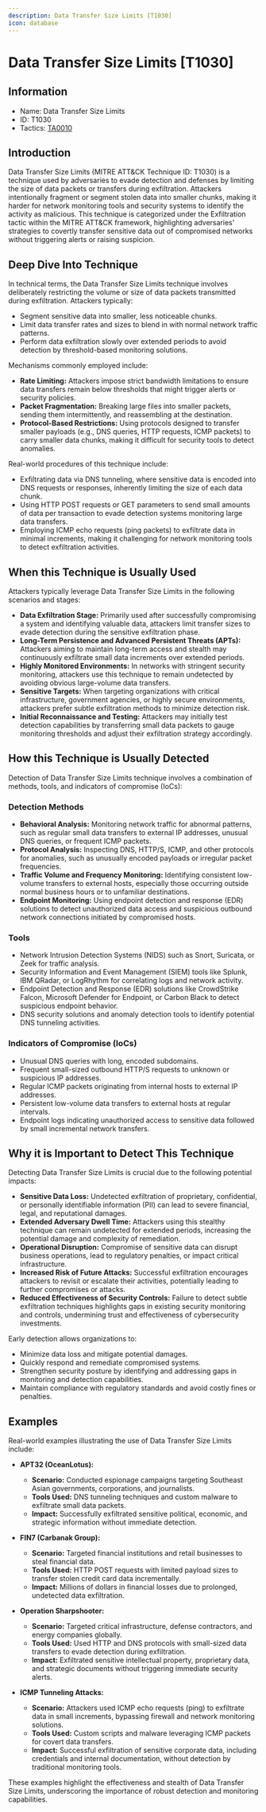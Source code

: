 ```yaml
---
description: Data Transfer Size Limits [T1030]
icon: database
---
```


# Data Transfer Size Limits [T1030]

## Information

- Name: Data Transfer Size Limits
- ID: T1030
- Tactics: [TA0010](../TA0010/TA0010.md)

## Introduction

Data Transfer Size Limits (MITRE ATT&CK Technique ID: T1030) is a technique used by adversaries to evade detection and defenses by limiting the size of data packets or transfers during exfiltration. Attackers intentionally fragment or segment stolen data into smaller chunks, making it harder for network monitoring tools and security systems to identify the activity as malicious. This technique is categorized under the Exfiltration tactic within the MITRE ATT&CK framework, highlighting adversaries' strategies to covertly transfer sensitive data out of compromised networks without triggering alerts or raising suspicion.

## Deep Dive Into Technique

In technical terms, the Data Transfer Size Limits technique involves deliberately restricting the volume or size of data packets transmitted during exfiltration. Attackers typically:

- Segment sensitive data into smaller, less noticeable chunks.
- Limit data transfer rates and sizes to blend in with normal network traffic patterns.
- Perform data exfiltration slowly over extended periods to avoid detection by threshold-based monitoring solutions.

Mechanisms commonly employed include:

- **Rate Limiting:** Attackers impose strict bandwidth limitations to ensure data transfers remain below thresholds that might trigger alerts or security policies.
- **Packet Fragmentation:** Breaking large files into smaller packets, sending them intermittently, and reassembling at the destination.
- **Protocol-Based Restrictions:** Using protocols designed to transfer smaller payloads (e.g., DNS queries, HTTP requests, ICMP packets) to carry smaller data chunks, making it difficult for security tools to detect anomalies.

Real-world procedures of this technique include:

- Exfiltrating data via DNS tunneling, where sensitive data is encoded into DNS requests or responses, inherently limiting the size of each data chunk.
- Using HTTP POST requests or GET parameters to send small amounts of data per transaction to evade detection systems monitoring large data transfers.
- Employing ICMP echo requests (ping packets) to exfiltrate data in minimal increments, making it challenging for network monitoring tools to detect exfiltration activities.

## When this Technique is Usually Used

Attackers typically leverage Data Transfer Size Limits in the following scenarios and stages:

- **Data Exfiltration Stage:** Primarily used after successfully compromising a system and identifying valuable data, attackers limit transfer sizes to evade detection during the sensitive exfiltration phase.
- **Long-Term Persistence and Advanced Persistent Threats (APTs):** Attackers aiming to maintain long-term access and stealth may continuously exfiltrate small data increments over extended periods.
- **Highly Monitored Environments:** In networks with stringent security monitoring, attackers use this technique to remain undetected by avoiding obvious large-volume data transfers.
- **Sensitive Targets:** When targeting organizations with critical infrastructure, government agencies, or highly secure environments, attackers prefer subtle exfiltration methods to minimize detection risk.
- **Initial Reconnaissance and Testing:** Attackers may initially test detection capabilities by transferring small data packets to gauge monitoring thresholds and adjust their exfiltration strategy accordingly.

## How this Technique is Usually Detected

Detection of Data Transfer Size Limits technique involves a combination of methods, tools, and indicators of compromise (IoCs):

### Detection Methods

- **Behavioral Analysis:** Monitoring network traffic for abnormal patterns, such as regular small data transfers to external IP addresses, unusual DNS queries, or frequent ICMP packets.
- **Protocol Analysis:** Inspecting DNS, HTTP/S, ICMP, and other protocols for anomalies, such as unusually encoded payloads or irregular packet frequencies.
- **Traffic Volume and Frequency Monitoring:** Identifying consistent low-volume transfers to external hosts, especially those occurring outside normal business hours or to unfamiliar destinations.
- **Endpoint Monitoring:** Using endpoint detection and response (EDR) solutions to detect unauthorized data access and suspicious outbound network connections initiated by compromised hosts.

### Tools

- Network Intrusion Detection Systems (NIDS) such as Snort, Suricata, or Zeek for traffic analysis.
- Security Information and Event Management (SIEM) tools like Splunk, IBM QRadar, or LogRhythm for correlating logs and network activity.
- Endpoint Detection and Response (EDR) solutions like CrowdStrike Falcon, Microsoft Defender for Endpoint, or Carbon Black to detect suspicious endpoint behavior.
- DNS security solutions and anomaly detection tools to identify potential DNS tunneling activities.

### Indicators of Compromise (IoCs)

- Unusual DNS queries with long, encoded subdomains.
- Frequent small-sized outbound HTTP/S requests to unknown or suspicious IP addresses.
- Regular ICMP packets originating from internal hosts to external IP addresses.
- Persistent low-volume data transfers to external hosts at regular intervals.
- Endpoint logs indicating unauthorized access to sensitive data followed by small incremental network transfers.

## Why it is Important to Detect This Technique

Detecting Data Transfer Size Limits is crucial due to the following potential impacts:

- **Sensitive Data Loss:** Undetected exfiltration of proprietary, confidential, or personally identifiable information (PII) can lead to severe financial, legal, and reputational damages.
- **Extended Adversary Dwell Time:** Attackers using this stealthy technique can remain undetected for extended periods, increasing the potential damage and complexity of remediation.
- **Operational Disruption:** Compromise of sensitive data can disrupt business operations, lead to regulatory penalties, or impact critical infrastructure.
- **Increased Risk of Future Attacks:** Successful exfiltration encourages attackers to revisit or escalate their activities, potentially leading to further compromises or attacks.
- **Reduced Effectiveness of Security Controls:** Failure to detect subtle exfiltration techniques highlights gaps in existing security monitoring and controls, undermining trust and effectiveness of cybersecurity investments.

Early detection allows organizations to:

- Minimize data loss and mitigate potential damages.
- Quickly respond and remediate compromised systems.
- Strengthen security posture by identifying and addressing gaps in monitoring and detection capabilities.
- Maintain compliance with regulatory standards and avoid costly fines or penalties.

## Examples

Real-world examples illustrating the use of Data Transfer Size Limits include:

- **APT32 (OceanLotus):**

  - **Scenario:** Conducted espionage campaigns targeting Southeast Asian governments, corporations, and journalists.
  - **Tools Used:** DNS tunneling techniques and custom malware to exfiltrate small data packets.
  - **Impact:** Successfully exfiltrated sensitive political, economic, and strategic information without immediate detection.

- **FIN7 (Carbanak Group):**

  - **Scenario:** Targeted financial institutions and retail businesses to steal financial data.
  - **Tools Used:** HTTP POST requests with limited payload sizes to transfer stolen credit card data incrementally.
  - **Impact:** Millions of dollars in financial losses due to prolonged, undetected data exfiltration.

- **Operation Sharpshooter:**

  - **Scenario:** Targeted critical infrastructure, defense contractors, and energy companies globally.
  - **Tools Used:** Used HTTP and DNS protocols with small-sized data transfers to evade detection during exfiltration.
  - **Impact:** Exfiltrated sensitive intellectual property, proprietary data, and strategic documents without triggering immediate security alerts.

- **ICMP Tunneling Attacks:**
  - **Scenario:** Attackers used ICMP echo requests (ping) to exfiltrate data in small increments, bypassing firewall and network monitoring solutions.
  - **Tools Used:** Custom scripts and malware leveraging ICMP packets for covert data transfers.
  - **Impact:** Successful exfiltration of sensitive corporate data, including credentials and internal documentation, without detection by traditional monitoring tools.

These examples highlight the effectiveness and stealth of Data Transfer Size Limits, underscoring the importance of robust detection and monitoring capabilities.
